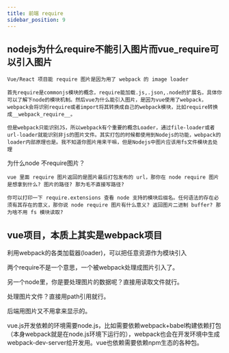 ```yaml
---
title: 前端 require
sidebar_position: 9
---
```


## nodejs为什么require不能引入图片而vue_require可以引入图片
```
Vue/React 项目能 require 图片是因为用了 webpack 的 image loader

首先require是commonjs模块的概念，require能加载.js,.json,.node的扩展名，具体你可以了解下node的模块机制。然后vue为什么能引入图片，是因为vue使用了webpack，webpack会将识别require或者import将其转换成自己的webpack模块，比如require转换成__webpack_require__。

但是webpack只能识别JS，所以webpack有个重要的概念Loader，通过file-loader或者url-loader就能识别非js的图片文件。其实打包的时候都使用到Nodejs的功能，webpack的loader内部原理也是。我不知道你图片用来干嘛，但是Nodejs中图片应该用fs文件模块去处理
```

为什么node 不require图片？
```
vue 里面 require 图片返回的是图片最后打包发布的 url，那你在 node require 图片是想拿到什么? 图片的路径? 那为毛不直接写路径?

你可以打印一下 require.extensions 查看 node 支持的模块后缀名。任何语法的存在必须有其存在的意义，那你说 node require 图片有什么意义? 返回图片二进制 buffer? 那为啥不用 fs 模块读取?
```

## vue项目，本质上其实是webpack项目
利用webpack的各类加载器(loader)，可以把任意资源作为模块引入

两个require不是一个意思，一个被webpack处理成图片引入了。

另一个node里，你是要处理图片的数据呢？直接用读取文件就行。

处理图片文件？直接用path引用就行。

后端用图片又不用拿来显示的。

vue.js开发依赖的环境需要node.js，比如需要依赖webpack+babel构建依赖打包（本身webpack就是在node.js环境下运行的），webpack也会在开发环境中生成webpack-dev-server给开发用。vue也依赖需要依赖npm生态的各种包。
